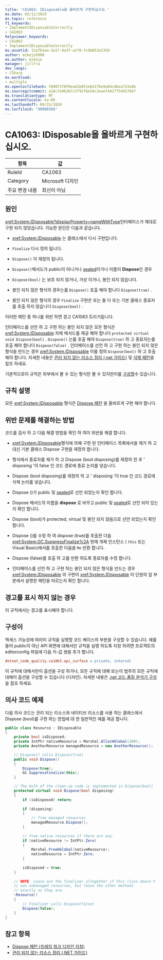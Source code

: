 ```yaml
---
title: 'CA1063: IDisposable을 올바르게 구현하십시오.'
ms.date: 03/11/2019
ms.topic: reference
f1_keywords:
- ImplementIDisposableCorrectly
- CA1063
helpviewer_keywords:
- CA1063
- ImplementIDisposableCorrectly
ms.assetid: 12afb1ea-3a17-4a3f-a1f0-fcdb853e2359
author: mikejo5000
ms.author: mikejo
manager: jillfra
dev_langs:
- CSharp
ms.workload:
- multiple
ms.openlocfilehash: f08072f0f0ead1b851eb5176e9a04cdbea733a9b
ms.sourcegitcommit: a18c7e9b367c2f92f6e54c3eaef442775d457667
ms.translationtype: MT
ms.contentlocale: ko-KR
ms.lasthandoff: 09/15/2020
ms.locfileid: "90096568"
---
```

# <a name="ca1063-implement-idisposable-correctly"></a>CA1063: IDisposable을 올바르게 구현하십시오.

|항목|값|
|-|-|
|RuleId|CA1063|
|Category|Microsoft 디자인|
|주요 변경 내용|최신이 아님|

## <a name="cause"></a>원인

<xref:System.IDisposable?displayProperty=nameWithType>인터페이스가 제대로 구현 되지 않았습니다. 가능한 원인은 다음과 같습니다.

- <xref:System.IDisposable> 는 클래스에서 다시 구현입니다.

- `Finalize` 다시 정의 됩니다.

- `Dispose()` 이 재정의 됩니다.

- `Dispose()`메서드가 public이 아니거나 [sealed](/dotnet/csharp/language-reference/keywords/sealed)이거나 이름이 **Dispose**인 경우

- `Dispose(bool)` 는 보호 되지 않거나, 가상 이거나, 봉인 되지 않습니다.

- 봉인 되지 않은 형식의 경우는를 `Dispose()` 호출 해야 합니다 `Dispose(true)` .

- 봉인 되지 않은 형식의 경우 `Finalize` 구현은 또는 둘 다 또는 기본 클래스 종료자를 호출 하지 않습니다 `Dispose(bool)` .

이러한 패턴 중 하나를 위반 하면 경고 CA1063 트리거됩니다.

인터페이스를 선언 하 고 구현 하는 봉인 되지 않은 모든 형식은 <xref:System.IDisposable> 자체 메서드를 제공 해야 합니다 `protected virtual void Dispose(bool)` . `Dispose()` 는를 호출 해야 `Dispose(true)` 하 고 종료자는를 호출 해야 합니다 `Dispose(false)` . 인터페이스를 선언 하 고 구현 하는 봉인 되지 않은 형식을 만드는 경우 <xref:System.IDisposable> 이를 정의 `Dispose(bool)` 하 고 호출 해야 합니다. 자세한 내용은 [관리 되지 않는 리소스 정리 (.net 가이드)](/dotnet/standard/garbage-collection/unmanaged) 및 [삭제 패턴](/dotnet/standard/design-guidelines/dispose-pattern)을 참조 하세요.

기본적으로이 규칙은 외부에서 볼 수 있는 형식만 볼 수 있지만이를 [구성할](#configurability)수 있습니다.

## <a name="rule-description"></a>규칙 설명

모든 <xref:System.IDisposable> 형식은 [Dispose 패턴](/dotnet/standard/design-guidelines/dispose-pattern) 을 올바르게 구현 해야 합니다.

## <a name="how-to-fix-violations"></a>위반 문제를 해결하는 방법

코드를 검사 하 고 다음 해결 방법을 확인 하 여이 위반을 해결 합니다.

- <xref:System.IDisposable>형식에 의해 구현 된 인터페이스 목록에서을 제거 하 고 대신 기본 클래스 Dispose 구현을 재정의 합니다.

- 형식에서 종료자를 제거 하 고 Dispose (bool disposing)를 재정의 한 후 ' disposing '이 false 인 코드 경로에 종료 논리를 넣습니다.

- Dispose (bool disposing)를 재정의 하 고 ' disposing '이 true 인 코드 경로에 삭제 논리를 넣습니다.

- Dispose ()가 public 및 [sealed](/dotnet/csharp/language-reference/keywords/sealed)로 선언 되었는지 확인 합니다.

- Dispose 메서드의 이름을 **dispose** 로 바꾸고 public 및 [sealed](/dotnet/csharp/language-reference/keywords/sealed)로 선언 되어 있는지 확인 합니다.

- Dispose (bool)가 protected, virtual 및 봉인 되지 않음으로 선언 되었는지 확인 합니다.

- Dispose ()를 수정 하 여 dispose (true)를 호출한 다음 <xref:System.GC.SuppressFinalize%2A> 현재 개체 인스턴스 ( `this` 또는 Visual Basic)에서를 호출한 다음을 `Me` 반환 합니다.

- Dispose (false)를 호출 하 고를 반환 하도록 종료자를 수정 합니다.

- 인터페이스를 선언 하 고 구현 하는 봉인 되지 않은 형식을 만드는 경우 <xref:System.IDisposable> 의 구현이 <xref:System.IDisposable> 이 단원의 앞 부분에서 설명한 패턴을 따르는지 확인 합니다.

## <a name="when-to-suppress-warnings"></a>경고를 표시 하지 않는 경우

이 규칙에서는 경고를 표시해야 합니다.

## <a name="configurability"></a>구성이

액세스 가능성에 따라이 규칙을 실행할 코드 베이스의 부분을 구성할 수 있습니다. 예를 들어 public이 아닌 API 화면에 대해서만 규칙을 실행 하도록 지정 하려면 프로젝트의 editorconfig 파일에 다음 키-값 쌍을 추가 합니다.

```ini
dotnet_code_quality.ca1063.api_surface = private, internal
```

이 규칙에 대해서만이 옵션을 구성 하거나, 모든 규칙에 대해 또는이 범주의 모든 규칙에 대해이 옵션을 구성할 수 있습니다 (디자인). 자세한 내용은 [.net 코드 품질 분석기 구성](configure-fxcop-analyzers.md)을 참조 하세요.

## <a name="pseudo-code-example"></a>의사 코드 예제

다음 의사 코드는 관리 되는 리소스와 네이티브 리소스를 사용 하는 클래스에서 Dispose (bool)를 구현 하는 방법에 대 한 일반적인 예를 제공 합니다.

```csharp
public class Resource : IDisposable
{
    private bool isDisposed;
    private IntPtr nativeResource = Marshal.AllocHGlobal(100);
    private AnotherResource managedResource = new AnotherResource();

    // Dispose() calls Dispose(true)
    public void Dispose()
    {
        Dispose(true);
        GC.SuppressFinalize(this);
    }

    // The bulk of the clean-up code is implemented in Dispose(bool)
    protected virtual void Dispose(bool disposing)
    {
        if (isDisposed) return;
        
        if (disposing)
        {
            // free managed resources
            managedResource.Dispose();
        }
        
        // free native resources if there are any.
        if (nativeResource != IntPtr.Zero)
        {
            Marshal.FreeHGlobal(nativeResource);
            nativeResource = IntPtr.Zero;
        }
        
        isDisposed = true;
    }
    
    // NOTE: Leave out the finalizer altogether if this class doesn't
    // own unmanaged resources, but leave the other methods
    // exactly as they are.
    ~Resource()
    {
        // Finalizer calls Dispose(false)
        Dispose(false);
    }
}
```

## <a name="see-also"></a>참고 항목

- [Dispose 패턴 (프레임 워크 디자인 지침)](/dotnet/standard/design-guidelines/dispose-pattern)
- [관리 되지 않는 리소스 정리 (.NET 가이드)](/dotnet/standard/garbage-collection/unmanaged)
